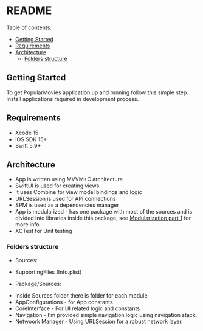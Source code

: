 # README #
Table of contents:
- [Getting Started](#getting-started)
- [Requirements](#requirements)
- [Architecture](#architecture)
    - [Folders structure](#folders-structure)



## Getting Started
To get PopularMovies application up and running follow this simple step.
Install applications required in development process.

## Requirements ##

- Xcode 15
- iOS SDK 15+
- Swift 5.9+

## Architecture ##

- App is written using MVVM+C architecture
- SwiftUI is used for creating views
- It uses Combine for view model bindings and logic
- URLSession is used for API connections
- SPM is used as a dependencies manager
- App is modularized - has one package with most
  of the sources and is divided into libraries inside this package, see [Modularization part 1](https://www.pointfree.co/episodes/ep171-modularization-part-1) for more info
- XCTest for Unit testing

### Folders structure ##

* Sources:
- SupportingFiles (Info.plist)

* Package/Sources:
- Inside Sources folder there is folder for each module 
- AppConfigurations - for App constants 
- CoreInterface - For UI related logic and constants
- Navigation - I'm provided simple navigation logic using navigation stack.
- Netwoork Manager - Using URLSession for a robust network layer.
